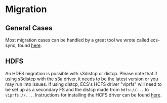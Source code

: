 # Migration

## General Cases

Most migration cases can be handled by a great tool we wrote called ecs-sync, found [here](https://github.com/EMCECS/ecs-sync).

## HDFS

An HDFS migration is possible with s3distcp or distcp. Please note that if using s3distcp with the s3a driver, it needs to be the latest version or you may run into issues. If using distcp, ECS's HCFS driver "viprfs" will need to be set up as a secondary FS and the distcp made from `hdfs://...` to `viprfs://...`. Instructions for installing the HCFS driver can be found [here](http://doc.isilon.com/ECS/3.0/DataAccessGuide/wwhelp/wwhimpl/js/html/wwhelp.htm#href=vipr_c_hdfs_ViPRHDFS_intro.html).

